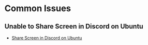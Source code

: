 # Common Issues

## Unable to Share Screen in Discord on Ubuntu
- [Share Screen in Discord on Ubuntu](https://github.com/devops-in-wonderland/share-screen-discord-ubuntu/blob/main/UnableShareScreen.md)
